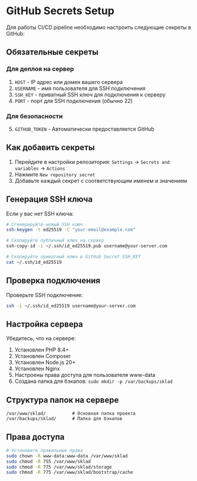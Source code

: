 # GitHub Secrets Setup

Для работы CI/CD pipeline необходимо настроить следующие секреты в GitHub:

## Обязательные секреты

### Для деплоя на сервер
1. `HOST` - IP адрес или домен вашего сервера
2. `USERNAME` - имя пользователя для SSH подключения
3. `SSH_KEY` - приватный SSH ключ для подключения к серверу
4. `PORT` - порт для SSH подключения (обычно 22)

### Для безопасности
5. `GITHUB_TOKEN` - Автоматически предоставляется GitHub

## Как добавить секреты

1. Перейдите в настройки репозитория: `Settings` → `Secrets and variables` → `Actions`
2. Нажмите `New repository secret`
3. Добавьте каждый секрет с соответствующим именем и значением

## Генерация SSH ключа

Если у вас нет SSH ключа:

```bash
# Сгенерируйте новый SSH ключ
ssh-keygen -t ed25519 -C "your-email@example.com"

# Скопируйте публичный ключ на сервер
ssh-copy-id -i ~/.ssh/id_ed25519.pub username@your-server.com

# Скопируйте приватный ключ в GitHub Secret SSH_KEY
cat ~/.ssh/id_ed25519
```

## Проверка подключения

Проверьте SSH подключение:

```bash
ssh -i ~/.ssh/id_ed25519 username@your-server.com
```

## Настройка сервера

Убедитесь, что на сервере:

1. Установлен PHP 8.4+
2. Установлен Composer
3. Установлен Node.js 20+
4. Установлен Nginx
5. Настроены права доступа для пользователя www-data
6. Создана папка для бэкапов: `sudo mkdir -p /var/backups/sklad`

## Структура папок на сервере

```
/var/www/sklad/          # Основная папка проекта
/var/backups/sklad/      # Папка для бэкапов
```

## Права доступа

```bash
# Установите правильные права
sudo chown -R www-data:www-data /var/www/sklad
sudo chmod -R 755 /var/www/sklad
sudo chmod -R 775 /var/www/sklad/storage
sudo chmod -R 775 /var/www/sklad/bootstrap/cache
```
